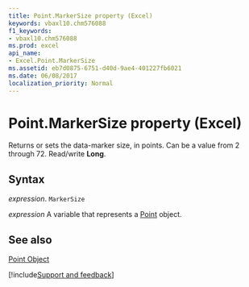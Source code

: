 ```yaml
---
title: Point.MarkerSize property (Excel)
keywords: vbaxl10.chm576088
f1_keywords:
- vbaxl10.chm576088
ms.prod: excel
api_name:
- Excel.Point.MarkerSize
ms.assetid: eb7d0875-6751-d40d-9ae4-401227fb6021
ms.date: 06/08/2017
localization_priority: Normal
---
```



# Point.MarkerSize property (Excel)

Returns or sets the data-marker size, in points. Can be a value from 2 through 72. Read/write  **Long**.


## Syntax

_expression_. `MarkerSize`

_expression_ A variable that represents a [Point](Excel.Point-graph-object.md) object.


## See also


[Point Object](Excel.Point(object).md)

[!include[Support and feedback](~/includes/feedback-boilerplate.md)]